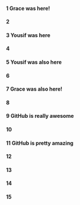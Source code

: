 #### 1 Grace was here!
#### 2
#### 3 Yousif was here
#### 4
#### 5 Yousif was also here
#### 6
#### 7 Grace was also here!
#### 8
#### 9 GitHub is really awesome
#### 10
#### 11 GitHub is pretty amazing
#### 12
#### 13
#### 14
#### 15